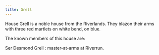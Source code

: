 ```yaml
---
title: Grell
---
```


House Grell is a noble house from the Riverlands. They blazon their arms with three red martlets on white bend, on blue.

The known members of this house are:

Ser Desmond Grell : master-at-arms at Riverrun. 


